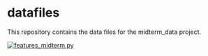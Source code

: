 # datafiles

This repository contains the data files for the midterm_data project.

[![features_midterm.py](https://github.com/teamsafi/datafiles/actions/workflows/actions.yml/badge.svg)](https://github.com/teamsafi/datafiles/actions/workflows/actions.yml)
